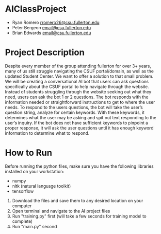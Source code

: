 # AIClassProject
- Ryan Romero         rromero26@csu.fullerton.edu
- Peter Bergeon       email@csu.fullerton.edu
- Brian Edwards       email@csu.fullerton.edu

# Project Description
Despite every member of the group attending fullerton for over 3+ years, many of us still struggle navigating the CSUF portal/domain, as well as the updated Student Center. We want to offer a solution to that small problem. 
We will be creating a conversational AI bot that users can ask questions specifically about the CSUF portal to help navigate through the website. Instead of students struggling through the website seeking out what they need, users can ask the bot 1 or 2 questions. The bot responds with the information needed or straightforward instructions to get to where the user needs.
To respond to the users questions, the bot will take the user’s question string, analyze for certain keywords. With these keywords, it determines what the user may be asking and spit out text responding to the user’s inquiry. If the bot does not have sufficient keywords to pinpoint a proper response, it will ask the user questions until it has enough keyword information to determine what to respond.

# How to Run
Before running the python files, make sure you have the following libraries installed on your workstation:
- numpy
- nltk  (natural language toolkit)
- tensorflow


1. Download the files and save them to any desired location on your computer
2. Open terminal and navigate to the AI project files
3. Run "training.py" first (will take a few seconds for training model to complete)
4. Run "main.py" second

